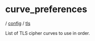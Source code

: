 # curve_preferences

/ [config](/reference/config/index.md) / [tls](/reference/config/config/tls/index.md) 

List of TLS cipher curves to use in order.

